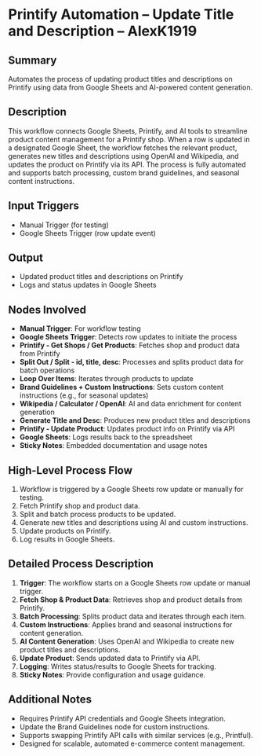# Printify Automation – Update Title and Description – AlexK1919

## Summary
Automates the process of updating product titles and descriptions on Printify using data from Google Sheets and AI-powered content generation.

## Description
This workflow connects Google Sheets, Printify, and AI tools to streamline product content management for a Printify shop. When a row is updated in a designated Google Sheet, the workflow fetches the relevant product, generates new titles and descriptions using OpenAI and Wikipedia, and updates the product on Printify via its API. The process is fully automated and supports batch processing, custom brand guidelines, and seasonal content instructions.

## Input Triggers
- Manual Trigger (for testing)
- Google Sheets Trigger (row update event)

## Output
- Updated product titles and descriptions on Printify
- Logs and status updates in Google Sheets

## Nodes Involved
- **Manual Trigger**: For workflow testing
- **Google Sheets Trigger**: Detects row updates to initiate the process
- **Printify - Get Shops / Get Products**: Fetches shop and product data from Printify
- **Split Out / Split - id, title, desc**: Processes and splits product data for batch operations
- **Loop Over Items**: Iterates through products to update
- **Brand Guidelines + Custom Instructions**: Sets custom content instructions (e.g., for seasonal updates)
- **Wikipedia / Calculator / OpenAI**: AI and data enrichment for content generation
- **Generate Title and Desc**: Produces new product titles and descriptions
- **Printify - Update Product**: Updates product info on Printify via API
- **Google Sheets**: Logs results back to the spreadsheet
- **Sticky Notes**: Embedded documentation and usage notes

## High-Level Process Flow
1. Workflow is triggered by a Google Sheets row update or manually for testing.
2. Fetch Printify shop and product data.
3. Split and batch process products to be updated.
4. Generate new titles and descriptions using AI and custom instructions.
5. Update products on Printify.
6. Log results in Google Sheets.

## Detailed Process Description
1. **Trigger**: The workflow starts on a Google Sheets row update or manual trigger.
2. **Fetch Shop & Product Data**: Retrieves shop and product details from Printify.
3. **Batch Processing**: Splits product data and iterates through each item.
4. **Custom Instructions**: Applies brand and seasonal instructions for content generation.
5. **AI Content Generation**: Uses OpenAI and Wikipedia to create new product titles and descriptions.
6. **Update Product**: Sends updated data to Printify via API.
7. **Logging**: Writes status/results to Google Sheets for tracking.
8. **Sticky Notes**: Provide configuration and usage guidance.

## Additional Notes
- Requires Printify API credentials and Google Sheets integration.
- Update the Brand Guidelines node for custom instructions.
- Supports swapping Printify API calls with similar services (e.g., Printful).
- Designed for scalable, automated e-commerce content management.

